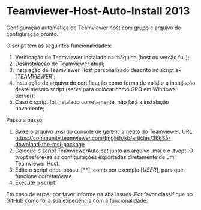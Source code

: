 # Teamviewer-Host-Auto-Install 2013
Configuração automática de Teamviewer host com grupo e arquivo de configuração pronto.

O script tem as seguintes funcionalidades:

1. Verificação de Teamviewer instalado na máquina (host ou versão full);
2. Desinstalação de Teamviewer atual;
3. Instalação de Teamviewer Host personalizado descrito no script ex:[*TEAMVIEWER*];
5. Instalação de arquivo de certificação como forma de validar a instalação deste mesmo script (serve para colocar como GPO em Windows Server);
6. Caso o script foi instalado corretamente, não fará a instalação novamente;

Passo a passo:

1. Baixe o arquivo .msi do console de gerenciamento do Teamviewer.
   URL: https://community.teamviewer.com/English/kb/articles/36685-download-the-msi-package
2. Coloque o script TeamviewerAuto.bat junto ao arquivo .msi e o .tvopt.
   O tvopt refere-se as configurações exportadas diretamente de um Teamviewer Host.
3. Edite o script onde possui [**], como por exemplo [*USER*], para que funcione corretamente.
4. Execute o script.

Em caso de erros, por favor informe na aba Issues.
Por favor classifique no GitHub como foi a sua experiência com a funcionalidade.


